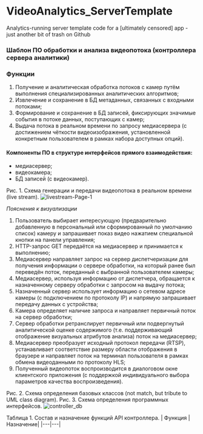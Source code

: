 # VideoAnalytics_ServerTemplate
Analytics-running server template code for a [ultimately censored] app - just another bit of trash on Github      

### Шаблон ПО обработки и анализа видеопотока (контроллера сервера аналитики) 
### Функции
1.	Получение и аналитическая обработка потоков с камер путём выполнения специализированных аналитических алгоритмов;
2.	Извлечение и сохранение в БД метаданных, связанных с входными потоками; 
3.	Формирование и сохранение в БД записей, фиксирующих значимые события в потоке данных, поступающих с камер;
4.	Выдача потока в реальном времени по запросу медиасервера (с достижением  чёткости видеоизображения, установленной конкретным пользователем в рамках набора доступных опций).

#### Компоненты ПО в структуре интерфейсов прямого взаимодействия:
- медиасервер;
- видеокамера;
- БД записей (с видеокамер).

Рис. 1. Схема генерации и передачи видеопотока в реальном времени (live stream).
![livestream-Page-1](https://user-images.githubusercontent.com/55311053/80383614-19f93d00-88a4-11ea-9b00-16620c020dd8.jpg)

<em>Пояснения к визуализации</em>
1.	Пользователь выбирает интересующую (предварительно добавленную в персональный или сформированный по умолчанию список) камеру и запрашивает показ видео нажатием специальной кнопки на панели управления;
2.	HTTP-запрос GET передаётся на медиасервер и принимается к выполнению;
3.	Медиасервер направляет запрос на сервер диспетчеризации для получения информации о сервере обработки, на который ранее был переведён поток, переданный с выбранной пользователем камеры;
4.	Медиасервер, используя информацию от диспетчера, обращается к назначенному серверу обработки с запросом на выдачу потока;
5.	Назначенный сервер использует информацию о сетевом адресе камеры (с подключением по протоколу IP) и напрямую запрашивает передачу данных с устройства;
6.	Камера определяет наличие запроса и направляет первичный поток на сервер обработки;
7.	Сервер обработки ретранслирует первичный или подвергнутый аналитической оценке содержимого (т.е. поддерживающий отображение визуальных атрибутов анализа) поток на медиасервер; 
8.	Медиасервер преобразует исходный протокол передачи (RTSP), устанавливает соответствие размеру области отображения в браузере и направляет поток на терминал пользователя в рамках обмена видеоданными по протоколу HLS;
9.	Полученный видеопоток воспроизводится в диалоговом окне клиентского приложения (с поддержкой индивидуального выбора параметров качества воспроизведения).  
  
Рис. 2. Схема определения базовых классов (not match, but tribute to UML class diagram).
Рис. 3. Схема определения программных интерфейсов.
![controller_db](https://user-images.githubusercontent.com/55311053/80387445-f1277680-88a8-11ea-8e96-ada1f01def62.jpg)

Таблица 1. Состав и назначение функций API контроллера.
| Функция | Назначение|
|---|---|
